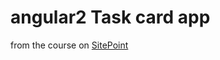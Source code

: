 # angular2 Task card app

from the course on [SitePoint](https://www.sitepoint.com/premium/courses/building-a-task-card-app-with-angular-2-2986/)